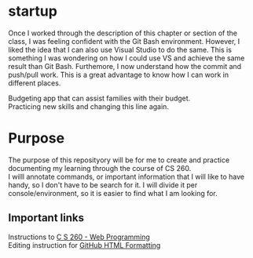 # startup

Once I worked through the description of this chapter or section of the class, I was feeling confident with the Git Bash environment. However, I liked the idea that I can also use Visual Studio to do the same. This is something I was wondering on how I could use VS and achieve the same result than Git Bash. Furthemore, I now understand how the commit and push/pull work. This is a great advantage to know how I can work in different places.

Budgeting app that can assist families with their budget.<br>
Practicing new skills and changing this line again.<br>

# Purpose

The purpose of this reposityory will be for me to create and practice documenting my learning through the course of CS 260. <br> 
I willl annotate commands, or important information that I will like to have handy, so I don't have to be search for it. I will divide it per console/environment, so it is easier to find what I am looking for.

## Important links
Instructions to [C S 260 - Web Programming](https://github.com/webprogramming260/.github/blob/main/profile/instructionTopics.md#readme) <br> 
Editing instruction for [GitHub HTML Formatting](https://github.com/webprogramming260/.github/blob/main/profile/essentials/devAndProd/devAndProd.md)
